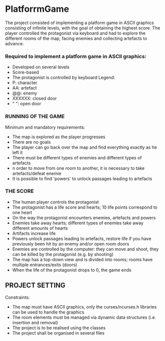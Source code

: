 # PlatforrmGame
The project consisted of implementing a platform game in ASCII graphics consisting of infinite levels, with the goal of obtaining the highest score. The player controlled the protagonist via keyboard and had to explore the different rooms of the map, facing enemies and collecting artefacts to advance.

### Required to implement a platform game in ASCII graphics:
- Developed on several levels
- Score-based
- The protagonist is controlled by keyboard
Legend:
- P: character
- AA: artefact
- @@: enemy
- XXXXXX: closed door
- " ": open door

### RUNNING OF THE GAME
Minimum and mandatory requirements:
- The map is explored as the player progresses
- There are no goals
- The player can go back over the map and find everything exactly as he left it
- There must be different types of enemies and different types of artefacts
- n order to move from one room to another, it is necessary to take artefacts/defeat enemie
- It is possible to find 'powers' to unlock passages leading to artefacts

### THE SCORE
- The human player controls the protagonist
- The protagonist has a life score and hearts; 10 life points correspond to one heart
- On the way the protagonist encounters enemies, artefacts and powers
- Enemies take away hearts; different types of enemies take away different amounts of hearts
- Artifacts increase life
- Powers unlock passages leading to artefacts, restore life if you have previously been hit by an enemy and/or open room doors
- Enemies are controlled by the computer: they can move and shoot, they can be killed by the protagonist (e.g. by shooting)
- The map has a top-down view and is divided into rooms; rooms have multiple entrances/exits (doors)
- When the life of the protagonist drops to 0, the game ends

## PROJECT SETTING
Constraints:
- The map must have ASCII graphics, only the curses/ncurses.h libraries can be used to handle the graphics
- The room elements must be managed via dynamic data structures (i.e. insertion and removal)
- The project is to be realised using the classes
- The project shall be organised in several files
